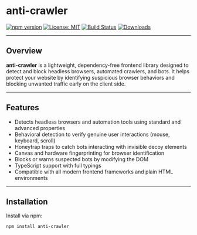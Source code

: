 # anti-crawler

[![npm version](https://img.shields.io/npm/v/anti-crawler.svg?style=flat-square)](https://www.npmjs.com/package/anti-crawler)
[![License: MIT](https://img.shields.io/badge/License-MIT-blue.svg?style=flat-square)](./LICENSE)
[![Build Status](https://img.shields.io/github/actions/workflow/status/yourusername/anti-crawler/ci.yml?branch=main&style=flat-square)](https://github.com/yourusername/anti-crawler/actions)
[![Downloads](https://img.shields.io/npm/dm/anti-crawler.svg?style=flat-square)](https://www.npmjs.com/package/anti-crawler)

---

## Overview

**anti-crawler** is a lightweight, dependency-free frontend library designed to detect and block headless browsers, automated crawlers, and bots. It helps protect your website by identifying suspicious browser behaviors and blocking unwanted traffic early on the client side.

---

## Features

- Detects headless browsers and automation tools using standard and advanced properties
- Behavioral detection to verify genuine user interactions (mouse, keyboard, scroll)
- Honeytrap traps to catch bots interacting with invisible decoy elements
- Canvas and hardware fingerprinting for browser identification
- Blocks or warns suspected bots by modifying the DOM
- TypeScript support with full typings
- Compatible with all modern frontend frameworks and plain HTML environments

---

## Installation

Install via npm:

```bash
npm install anti-crawler
